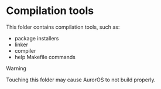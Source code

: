 # Compilation tools

This folder contains compilation tools, such as:
- package installers
- linker
- compiler
- help Makefile commands

> [!WARNING]
> Touching this folder may cause AurorOS to not build properly.